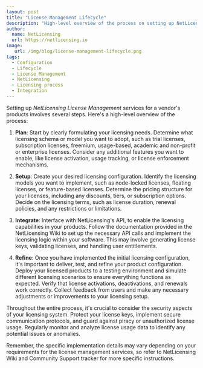 ```yaml
---
layout: post
title: "License Management Lifecycle"
description: "High-level overview of the process on setting up NetLicensing license management services for vendor's products"
author:
  name: NetLicensing
  url: https://netlicensing.io
image:
   url: /img/blog/license-management-lifecycle.png
tags:
  - Configuration
  - Lifecycle
  - License Management
  - NetLicensing
  - Licensing process
  - Integration
---
```


Setting up *NetLicensing License Management* services for a vendor's products involves several steps. Here's a high-level overview of the process:

1. **Plan**: Start by clearly formulating your licensing needs. Determine what licensing schema or model you want to adopt, such as trial licenses, subscription licenses, freemium, usage-based, academic and non-profit or enterprise licenses. Consider any additional features you want to enable, like license activation, usage tracking, or license enforcement mechanisms.

2. **Setup**: Create your desired licensing configuration. Identify the licensing models you want to implement, such as node-locked licenses, floating licenses, or feature-based licenses. Determine the pricing structure for your licenses, including any discounts, tiers, or subscription options. Decide on the licensing terms, such as license duration, renewal policies, and any restrictions or limitations.

3. **Integrate**: Interface with NetLicensing's API, to enable the licensing capabilities in your products. Follow the documentation provided in the NetLicensing Wiki to set up the necessary API calls and implement the licensing logic within your software. This may involve generating license keys, validating licenses, and handling user entitlements.

4. **Refine**: Once you have implemented the initial licensing configuration, it's important to deliver, test, and refine your product configuration. Deploy your licensed products to a testing environment and simulate different licensing scenarios to ensure everything functions as expected. Verify that license activations, deactivations, and renewals work correctly. Collect feedback from users and make any necessary adjustments or improvements to your licensing setup.

Throughout the entire process, it's crucial to consider the security aspects of your licensing system. Protect your license keys, implement secure communication protocols, and guard against piracy or unauthorized license usage. Regularly monitor and analyze license usage data to identify any potential issues or anomalies.

Remember, the specific implementation details may vary depending on your requirements for the license management services, so refer to NetLicensing Wiki and Community Support tracker for more specific instructions.
